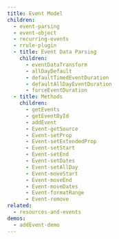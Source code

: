 ```yaml
---
title: Event Model
children:
  - event-parsing
  - event-object
  - recurring-events
  - rrule-plugin
  - title: Event Data Parsing
    children:
      - eventDataTransform
      - allDayDefault
      - defaultTimedEventDuration
      - defaultAllDayEventDuration
      - forceEventDuration
  - title: Methods
    children:
      - getEvents
      - getEventById
      - addEvent
      - Event-getSource
      - Event-setProp
      - Event-setExtendedProp
      - Event-setStart
      - Event-setEnd
      - Event-setDates
      - Event-setAllDay
      - Event-moveStart
      - Event-moveEnd
      - Event-moveDates
      - Event-formatRange
      - Event-remove
related:
  - resources-and-events
demos:
  - addEvent-demo
---
```

